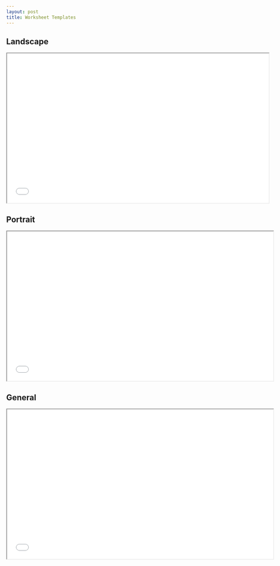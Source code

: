 ```yaml
---
layout: post
title: Worksheet Templates
---
```


## Landscape

<div class="pdf-container">
    <iframe src="/bookkeeping/assets/worksheets/work.sheet.landscape.pdf" 
        title="portrait-worksheet" 
        height="400" 
        width="700" 
        allowfullscreen="false">
    </iframe>
</div>


## Portrait

<div class="pdf-container">
    <iframe src="/bookkeeping/assets/worksheets/9.col.balance.worksheet.pdf" 
        title="landscape-worksheet" 
        height="400" 
        width="712" 
        allowfullscreen="true">
    </iframe>
</div>


## General

<div class="pdf-container">
    <iframe src="/bookkeeping/assets/worksheets/general.worksheet.pdf" 
        title="portrait-worksheet" 
        height="400" 
        width="712" 
        allowfullscreen="false">
    </iframe>
</div>

